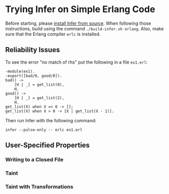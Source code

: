 # Trying Infer on Simple Erlang Code

Before starting, please [install Infer from source](https://github.com/facebook/infer/blob/main/INSTALL.md#install-infer-from-source).
When following those instructions, build using the command `./build-infer.sh erlang`.
Also, make sure that the Erlang compiler `erlc` is installed.

## Reliability Issues

To see the error "no match of rhs" put the following in a file `ex1.erl`:


    -module(ex1).
    -export([bad/0, good/0]).
    bad() ->
        [H | _] = get_list(0),
        H.
    good() ->
        [H | _] = get_list(2),
        H.
    get_list(X) when X =< 0 -> [];
    get_list(X) when X > 0 -> [X | get_list(X - 1)].


Then run Infer with the following command:

    infer --pulse-only -- erlc ex1.erl

## User-Specified Properties

### Writing to a Closed File

### Taint

### Taint with Transformations


